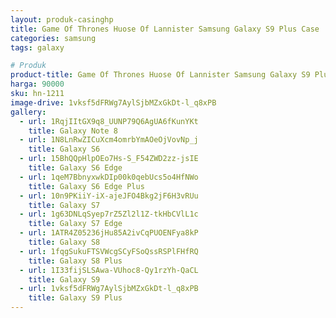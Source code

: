 ```yaml
---
layout: produk-casinghp
title: Game Of Thrones Huose Of Lannister Samsung Galaxy S9 Plus Case
categories: samsung
tags: galaxy

# Produk
product-title: Game Of Thrones Huose Of Lannister Samsung Galaxy S9 Plus Case
harga: 90000
sku: hn-1211
image-drive: 1vksf5dFRWg7AylSjbMZxGkDt-l_q8xPB
gallery:
  - url: 1RqjIItGX9q8_UUNP79Q6AgUA6fKunYKt
    title: Galaxy Note 8
  - url: 1N8LnRwZICuXcm4omrbYmAOeOjVovNp_j
    title: Galaxy S6
  - url: 15BhQQpHlpOEo7Hs-S_F54ZWD2zz-jsIE
    title: Galaxy S6 Edge
  - url: 1qeM7BbnyxwkDIp00k0qebUcs5o4HfNWo
    title: Galaxy S6 Edge Plus
  - url: 10n9PKiiY-iX-ajeJFO4Bkg2jF6H3vRUu
    title: Galaxy S7
  - url: 1g63DNLqSyep7rZ5Zl2l1Z-tkHbCVlL1c
    title: Galaxy S7 Edge
  - url: 1ATR4Z05236jHu85A2ivCqPUOENFya8kP
    title: Galaxy S8
  - url: 1fqgSukuFTSVWcgSCyFSoQssRSPlFHfRQ
    title: Galaxy S8 Plus
  - url: 1I33fijSLSAwa-VUhoc8-Qy1rzYh-QaCL
    title: Galaxy S9
  - url: 1vksf5dFRWg7AylSjbMZxGkDt-l_q8xPB
    title: Galaxy S9 Plus
---
```

